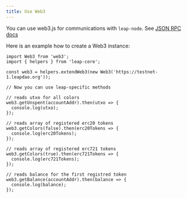 ```yaml
---
title: Use Web3
---
```


You can use web3.js for communications with `leap-node`. See [JSON RPC docs](../json-rpc/overview.md)

Here is an example how to create a Web3 instance:

```es6
import Web3 from 'web3';
import { helpers } from 'leap-core';

const web3 = helpers.extendWeb3(new Web3('https://testnet-1.leapdao.org'));

// Now you can use leap-specific methods

// reads utxo for all colors
web3.getUnspent(accountAddr).then(utxo => {
  console.log(utxo);
});

// reads array of registered erc20 tokens
web3.getColors(false).then(erc20Tokens => {
  console.log(erc20Tokens);
});

// reads array of registered erc721 tokens
web3.getColors(true).then(erc721Tokens => {
  console.log(erc721Tokens);
});

// reads balance for the first registred token
web3.getBalance(accountAddr).then(balance => {
  console.log(balance);
});
```
